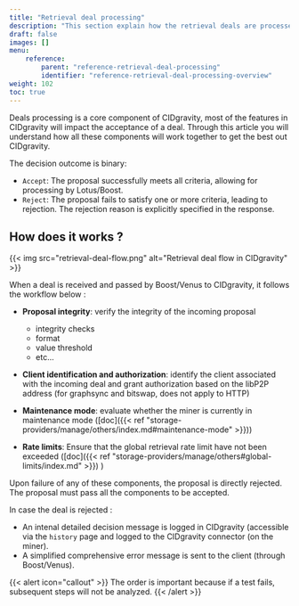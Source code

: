 ```yaml
---
title: "Retrieval deal processing"
description: "This section explain how the retrieval deals are processed by CIDgravity using clients configuration"
draft: false
images: []
menu:
    reference:
        parent: "reference-retrieval-deal-processing"
        identifier: "reference-retrieval-deal-processing-overview"
weight: 102
toc: true
---
```


Deals processing is a core component of CIDgravity, most of the features in CIDgravity will impact the acceptance of a deal. Through this article you will understand how all these components will work together to get the best out CIDgravity.

The decision outcome is binary:

- `Accept`: The proposal successfully meets all criteria, allowing for processing by Lotus/Boost.
- `Reject`: The proposal fails to satisfy one or more criteria, leading to rejection. The rejection reason is explicitly specified in the response.

## How does it works ?

{{< img src="retrieval-deal-flow.png" alt="Retrieval deal flow in CIDgravity" >}}

When a deal is received and passed by Boost/Venus to CIDgravity, it follows the workflow below :

- **Proposal integrity**: verify the integrity of the incoming proposal 
	- integrity checks
	- format
	- value threshold
	- etc...
- **Client identification and authorization**: identify the client associated with the incoming deal and grant authorization based on the libP2P address (for graphsync and bitswap, does not apply to HTTP)

- **Maintenance mode**: evaluate whether the miner is currently in maintenance mode ([doc]({{< ref "storage-providers/manage/others/index.md#maintenance-mode" >}}))

- **Rate limits**: Ensure that the global retrieval rate limit have not been exceeded ([doc]({{< ref "storage-providers/manage/others#global-limits/index.md" >}}) )


Upon failure of any of these components, the proposal is directly rejected.
The proposal must pass all the components to be accepted.

In case  the deal is rejected : 
 - An intenal detailed  decision message is logged in CIDgravity (accessible via the ```history``` page and logged to the CIDgravity connector (on the miner).
-  A simplified comprehensive error message is sent to the client (through Boost/Venus).

{{< alert icon="callout" >}}
The order is important because if a test fails, subsequent steps will not be analyzed.
{{< /alert >}}
